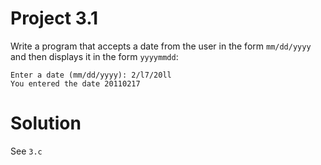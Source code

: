 # Project 3.1

Write a program that accepts a date from the user in the form `mm/dd/yyyy` and then displays
it in the form `yyyymmdd`:

```
Enter a date (mm/dd/yyyy): 2/l7/20ll
You entered the date 20110217
```

# Solution

See `3.c`
